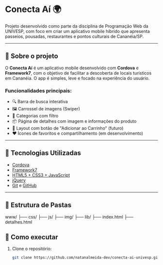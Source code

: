 # Conecta Aí 🌍

Projeto desenvolvido como parte da disciplina de Programação Web da UNIVESP, com foco em criar um aplicativo mobile híbrido que apresenta passeios, pousadas, restaurantes e pontos culturais de Cananéia/SP.

---

## 📱 Sobre o projeto

O **Conecta Aí** é um aplicativo mobile desenvolvido com **Cordova** e **Framework7**, com o objetivo de facilitar a descoberta de locais turísticos em Cananéia. O app é simples, leve e focado na experiência do usuário.

### Funcionalidades principais:

- 🔍 Barra de busca interativa
- 🖼️ Carrossel de imagens (Swiper)
- 📂 Categorias com filtro
- 📦 Página de detalhes com imagem e informações do produto
- 🛒 Layout com botão de "Adicionar ao Carrinho" (futuro)
- ❤️ Ícones de favoritos e compartilhamento (em desenvolvimento)

---

## 🧰 Tecnologias Utilizadas

- [Cordova](https://cordova.apache.org/)
- [Framework7](https://framework7.io/)
- [HTML5 + CSS3 + JavaScript](https://developer.mozilla.org/pt-BR/)
- [jQuery](https://jquery.com/)
- [Git](https://git-scm.com/) e [GitHub](https://github.com/)

---

## 📂 Estrutura de Pastas
www/
├── css/
├── js/
├── img/
├── lib/
├── index.html
├── detalhes.html

## 🔧 Como executar

1. Clone o repositório:
   ```bash
   git clone https://github.com/natanalmeida-dev/conecta-ai-univesp.git
